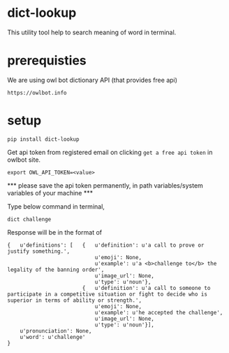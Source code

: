# dict-lookup

This utility tool help to search meaning of word in terminal.


# prerequisties

We are using owl bot dictionary API (that provides free api)

```
https://owlbot.info
```

# setup

```
pip install dict-lookup
```

Get api token from registered email on clicking `get a free api token` in owlbot site.

```
export OWL_API_TOKEN=<value> 
```
*** please save the api token permanently, in path variables/system variables of your machine ***

Type below command in terminal,

```
dict challenge
```

Response will be in the format of 

```
{   u'definitions': [   {   u'definition': u'a call to prove or justify something.',
                            u'emoji': None,
                            u'example': u'a <b>challenge to</b> the legality of the banning order',
                            u'image_url': None,
                            u'type': u'noun'},
                        {   u'definition': u'a call to someone to participate in a competitive situation or fight to decide who is superior in terms of ability or strength.',
                            u'emoji': None,
                            u'example': u'he accepted the challenge',
                            u'image_url': None,
                            u'type': u'noun'}],
    u'pronunciation': None,
    u'word': u'challenge'
}
```

